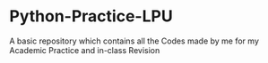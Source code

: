 # Python-Practice-LPU
A basic repository which contains all the Codes made by me for my Academic Practice and in-class Revision
